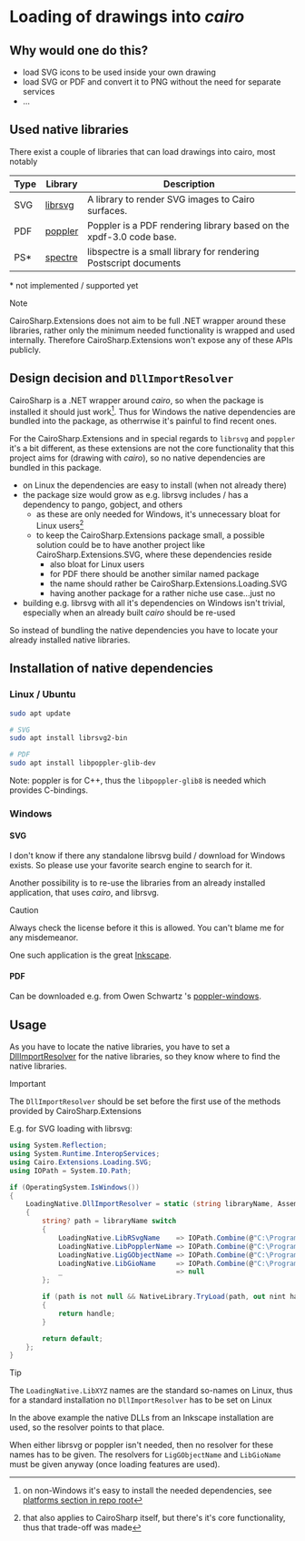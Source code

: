 # Loading of drawings into _cairo_

## Why would one do this?

* load SVG icons to be used inside your own drawing
* load SVG or PDF and convert it to PNG without the need for separate services
* ...

## Used native libraries

There exist a couple of libraries that can load drawings into cairo, most notably

| Type | Library                                                          | Description                                                         |
|------|------------------------------------------------------------------|---------------------------------------------------------------------|
| SVG  | [librsvg](https://wiki.gnome.org/Projects/LibRsvg)               | A library to render SVG images to Cairo surfaces.                   |
| PDF  | [poppler](https://poppler.freedesktop.org/)                      | Poppler is a PDF rendering library based on the xpdf-3.0 code base. |
| PS*  | [spectre](https://www.freedesktop.org/wiki/Software/libspectre/) | libspectre is a small library for rendering Postscript documents    |

\* not implemented / supported yet

> [!NOTE]
> CairoSharp.Extensions does not aim to be full .NET wrapper around these libraries, rather only the minimum needed functionality is wrapped and used internally.
> Therefore CairoSharp.Extensions won't expose any of these APIs publicly.

## Design decision and `DllImportResolver`

CairoSharp is a .NET wrapper around _cairo_, so when the package is installed it should just work[^1]. Thus for Windows the native dependencies are bundled into the package, as otherrwise it's painful to find recent ones.

[^1]: on non-Windows it's easy to install the needed dependencies, see [platforms section in repo root](https://github.com/gfoidl/CairoSharp?tab=readme-ov-file#supported-platforms)

For the CairoSharp.Extensions and in special regards to `librsvg` and `poppler` it's a bit different, as these extensions are not the core functionality that this project aims for (drawing with _cairo_), so no native dependencies are bundled in this package.

* on Linux the dependencies are easy to install (when not already there)
* the package size would grow as e.g. librsvg includes / has a dependency to pango, gobject, and others
  * as these are only needed for Windows, it's unnecessary bloat for Linux users[^2]
  * to keep the CairoSharp.Extensions package small, a possible solution could be to have another project like CairoSharp.Extensions.SVG, where these dependencies reside
    * also bloat for Linux users
    * for PDF there should be another similar named package
    * the name should rather be CairoSharp.Extensions.Loading.SVG
    * having another package for a rather niche use case...just no
* building e.g. librsvg with all it's dependencies on Windows isn't trivial, especially when an already built _cairo_ should be re-used

[^2]: that also applies to CairoSharp itself, but there's it's core functionality, thus that trade-off was made

So instead of bundling the native dependencies you have to locate your already installed native libraries.

## Installation of native dependencies

### Linux / Ubuntu

```bash
sudo apt update

# SVG
sudo apt install librsvg2-bin

# PDF
sudo apt install libpoppler-glib-dev
```

Note: poppler is for C++, thus the `libpoppler-glib8` is needed which provides C-bindings.

### Windows

#### SVG

I don't know if there any standalone librsvg build / download for Windows exists. So please use your favorite search engine to search for it.

Another possibility is to re-use the libraries from an already installed application, that uses _cairo_, and librsvg.

> [!CAUTION]
> Always check the license before it this is allowed. You can't blame me for any misdemeanor.

One such application is the great [Inkscape](https://inkscape.org).

#### PDF

Can be downloaded e.g. from  Owen Schwartz 's [poppler-windows](https://github.com/oschwartz10612/poppler-windows).

## Usage

As you have to locate the native libraries, you have to set a [DllImportResolver](https://learn.microsoft.com/en-us/dotnet/api/system.runtime.interopservices.dllimportresolver) for the native libraries, so they know where to find the native libraries.

> [!IMPORTANT]
> The `DllImportResolver` should be set before the first use of the methods provided by CairoSharp.Extensions

E.g. for SVG loading with librsvg:
```c#
using System.Reflection;
using System.Runtime.InteropServices;
using Cairo.Extensions.Loading.SVG;
using IOPath = System.IO.Path;

if (OperatingSystem.IsWindows())
{
    LoadingNative.DllImportResolver = static (string libraryName, Assembly assembly, DllImportSearchPath? searchPath) =>
    {
        string? path = libraryName switch
        {
            LoadingNative.LibRSvgName    => IOPath.Combine(@"C:\Program Files\Inkscape\bin", "librsvg-2-2.dll"),
            LoadingNative.LibPopplerName => IOPath.Combine(@"C:\Program Files\Inkscape\bin", "libpoppler-glib-8.dll"),
            LoadingNative.LigGObjectName => IOPath.Combine(@"C:\Program Files\Inkscape\bin", "libgio-2.0-0.dll"),
            LoadingNative.LibGioName     => IOPath.Combine(@"C:\Program Files\Inkscape\bin", "libgobject-2.0-0.dll"),
            _                            => null
        };

        if (path is not null && NativeLibrary.TryLoad(path, out nint handle))
        {
            return handle;
        }

        return default;
    };
}
```

> [!TIP]
> The `LoadingNative.LibXYZ` names are the standard so-names on Linux, thus for a standard installation no `DllImportResolver` has to be set on Linux

In the above example the native DLLs from an Inkscape installation are used, so the resolver points to that place.

When either librsvg or poppler isn't needed, then no resolver for these names has to be given.
The resolvers for `LigGObjectName` and `LibGioName` must be given anyway (once loading features are used).
